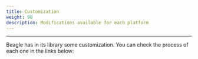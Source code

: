 ```yaml
---
title: Customization
weight: 98
description: Modifications available for each platform
---
```


---

Beagle has in its library some customization. You can check the process of each one in the links below:
